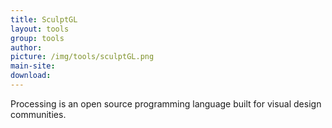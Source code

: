```yaml
---
title: SculptGL
layout: tools
group: tools
author:
picture: /img/tools/sculptGL.png
main-site:
download:
---
```

Processing is an open source programming language built for visual design communities.